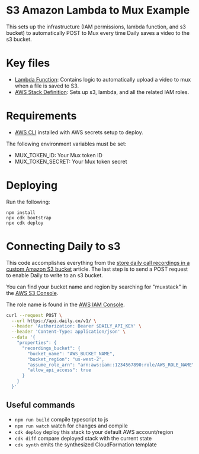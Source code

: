 # S3 Amazon Lambda to Mux Example

This sets up the infrastructure (IAM permissions, lambda function, and s3 bucket) to automatically POST to Mux every time Daily saves a video to the s3 bucket.

# Key files

- [Lambda Function](./resources/upload-to-mux-lambda.ts): Contains logic to automatically upload a video to mux when a file is saved to S3.
- [AWS Stack Definition](./lib/mux-stack.ts): Sets up s3, lambda, and all the related IAM roles.

# Requirements

- [AWS CLI](https://aws.amazon.com/cli/) installed with AWS secrets setup to deploy.

The following environment variables must be set:

- MUX_TOKEN_ID: Your Mux token ID
- MUX_TOKEN_SECRET: Your Mux token secret

# Deploying

Run the following:

```
npm install
npx cdk bootstrap
npx cdk deploy
```

# Connecting Daily to s3

This code accomplishes everything from the [store daily call recordings in a custom Amazon S3 bucket](https://docs.daily.co/guides/products/live-streaming-recording/storing-recordings-in-a-custom-s3-bucket) article. The last step is to send a POST request to enable Daily to write to an s3 bucket.

You can find your bucket name and region by searching for "muxstack" in the [AWS S3 Console](https://s3.console.aws.amazon.com/s3/buckets).

The role name is found in the [AWS IAM Console](https://us-east-1.console.aws.amazon.com/iamv2/home#/roles).

```bash
curl --request POST \
  --url https://api.daily.co/v1/ \
  --header 'Authorization: Bearer $DAILY_API_KEY' \
  --header 'Content-Type: application/json' \
  --data '{
    "properties": {
      "recordings_bucket": {
        "bucket_name": "AWS_BUCKET_NAME",
        "bucket_region": "us-west-2",
        "assume_role_arn": "arn:aws:iam::1234567890:role/AWS_ROLE_NAME",
        "allow_api_access": true
      }
    }
  }'
```

## Useful commands

- `npm run build` compile typescript to js
- `npm run watch` watch for changes and compile
- `cdk deploy` deploy this stack to your default AWS account/region
- `cdk diff` compare deployed stack with the current state
- `cdk synth` emits the synthesized CloudFormation template
